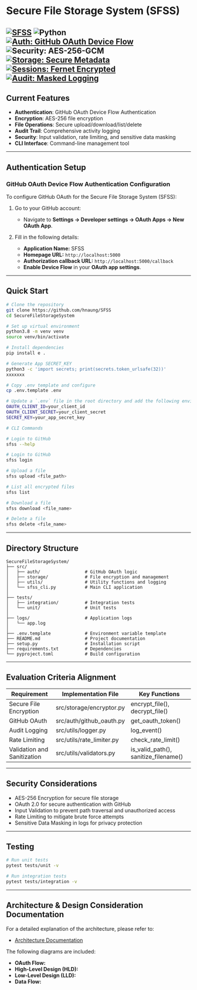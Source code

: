 # Secure File Storage System (SFSS)
[![SFSS](https://img.shields.io/badge/SFSS-Secure_File_Storage-black?logo=github)](https://github.com/hnaung/SFSS)
![Python](https://img.shields.io/badge/python-3.8%2B-blue)
[![Auth: GitHub OAuth Device Flow](https://img.shields.io/badge/Auth-GitHub_OAuth_Device_Flow-blue)](https://docs.github.com/en/developers/apps/building-oauth-apps/authorizing-oauth-apps#device-flow)
![Security: AES-256-GCM](https://img.shields.io/badge/Security-AES--256--GCM-brightgreen)
[![Storage: Secure Metadata](https://img.shields.io/badge/Storage-Encrypted_Metadata_%26_Keys-important)](https://github.com/hnaung/SFSS/tree/master#security-considerations)
[![Sessions: Fernet Encrypted](https://img.shields.io/badge/Sessions-Fernet_Encrypted-yellowgreen)](https://github.com/fernet/spec)
[![Audit: Masked Logging](https://img.shields.io/badge/Audit-Masked_Logs_%2B_Rotation-blueviolet)](https://github.com/hnaung/SFSS/blob/master/src/utils/logger.py)
---
## Current Features
- **Authentication**: GitHub OAuth Device Flow Authentication
- **Encryption**: AES-256 file encryption
- **File Operations**: Secure upload/download/list/delete
- **Audit Trail**: Comprehensive activity logging
- **Security**: Input validation, rate limiting, and sensitive data masking
- **CLI Interface**: Command-line management tool
---
## Authentication Setup

### **GitHub OAuth Device Flow Authentication Configuration**
To configure GitHub OAuth for the Secure File Storage System (SFSS):

1. Go to your GitHub account:
   - Navigate to **Settings → Developer settings → OAuth Apps → New OAuth App**.

2. Fill in the following details:
   - **Application Name:** SFSS
   - **Homepage URL:** `http://localhost:5000`
   - **Authorization callback URL:** `http://localhost:5000/callback`
   - **Enable Device Flow** in your **OAuth app settings**.
---
## Quick Start
```bash
# Clone the repository
git clone https://github.com/hnaung/SFSS
cd SecureFileStorageSystem

# Set up virtual environment
python3.8 -m venv venv
source venv/bin/activate

# Install dependencies
pip install e .

# Generate App SECRET_KEY
python3 -c 'import secrets; print(secrets.token_urlsafe(32))'
xxxxxxx

# Copy .env template and configure
cp .env.template .env

# Update a `.env` file in the root directory and add the following environment variables:
OAUTH_CLIENT_ID=your_client_id
OAUTH_CLIENT_SECRET=your_client_secret
SECRET_KEY=your_app_secret_key

# CLI Commands

# Login to GitHub
sfss --help

# Login to GitHub
sfss login

# Upload a file
sfss upload <file_path>

# List all encrypted files
sfss list

# Download a file
sfss download <file_name>

# Delete a file
sfss delete <file_name>
```
---
## Directory Structure
```plaintext
SecureFileStorageSystem/
├── src/
│   ├── auth/                 # GitHub OAuth logic
│   ├── storage/              # File encryption and management
│   ├── utils/                # Utility functions and logging
│   └── sfss_cli.py           # Main CLI application
│
├── tests/
│   ├── integration/          # Integration tests
│   └── unit/                 # Unit tests
│
├── logs/                     # Application logs
│   └── app.log
│
├── .env.template             # Environment variable template
├── README.md                 # Project documentation
├── setup.py                  # Installation script
├── requirements.txt          # Dependencies
└── pyproject.toml            # Build configuration
```
---
## Evaluation Criteria Alignment
| Requirement              | Implementation File           | Key Functions                   |
|---------------------------|--------------------------------|--------------------------------|
| Secure File Encryption   | src/storage/encryptor.py       | encrypt_file(), decrypt_file()  |
| GitHub OAuth             | src/auth/github_oauth.py       | get_oauth_token()               |
| Audit Logging            | src/utils/logger.py            | log_event()                     |
| Rate Limiting            | src/utils/rate_limiter.py      | check_rate_limit()              |
| Validation and Sanitization | src/utils/validators.py       | is_valid_path(), sanitize_filename() |
---
## Security Considerations
- AES-256 Encryption for secure file storage
- OAuth 2.0 for secure authentication with GitHub
- Input Validation to prevent path traversal and unauthorized access
- Rate Limiting to mitigate brute force attempts
- Sensitive Data Masking in logs for privacy protection
---
## Testing
```bash
# Run unit tests
pytest tests/unit -v

# Run integration tests
pytest tests/integration -v
```
---
## Architecture & Design Consideration Documentation
For a detailed explanation of the architecture, please refer to:
- [Architecture Documentation](SecureFileStorageSystem/docs/architecture.md)

The following diagrams are included:
- **OAuth Flow:** 
- **High-Level Design (HLD):** 
- **Low-Level Design (LLD):** 
- **Data Flow:** 